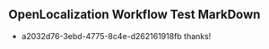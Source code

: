 ## OpenLocalization Workflow Test MarkDown
* a2032d76-3ebd-4775-8c4e-d262161918fb 
thanks!<!--HONumber=Mar16_HO3-->
